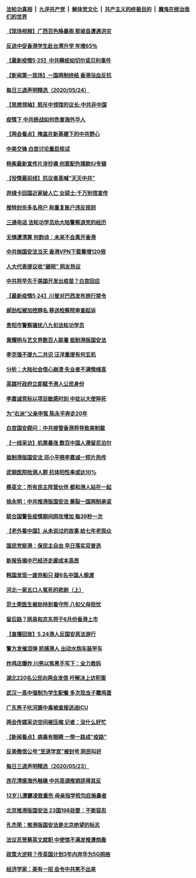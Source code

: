 ####  [法轮功真相](../../../../basic/blob/master/README.md?t=05251431) &nbsp;|&nbsp; [九评共产党](../../../../9ping.md/blob/master/README.md?t=05251431) &nbsp;|&nbsp; [解体党文化](../../../../jtdwh.md/blob/master/README.md?t=05251431)  &nbsp;|&nbsp; [共产主义的终极目的](../../../../gczydzjmd.md/blob/master/README.md?t=05251431) &nbsp;|&nbsp; [魔鬼在统治我们的世界](../../../../mgztzwmdsj.md/blob/master/README.md?t=05251431) 

#### [【现场视频】广西百色降暴雨 那坡县遭遇洪灾](../pages/nsc413/n12134025.md?t=05251431) 


#### [反送中促香港学生赴台湾升学 年增65％](../pages/nsc413/n12134076.md?t=05251431) 

#### [【最新疫情5·25】中共瞒疫如切尔诺贝利事件](../pages/nsc413/n12129818.md?t=05251431) 

#### [【新闻第一现场】一国两制终结 香港浴血反抗](../pages/nsc413/n12133919.md?t=05251431) 

#### [每日三退声明精选（2020/05/24）](../pages/nsc413/n12134083.md?t=05251431) 

#### [【思想领袖】怒斥中领馆的议长:中共非中国](../pages/nsc413/n12082882.md?t=05251431) 

#### [疫情下 中共统战如何危害海外华人](../pages/nsc413/n12118795.md?t=05251431) 

#### [【两会看点】掩盖在新基建下的中共野心](../pages/nsc413/n12131176.md?t=05251431) 

#### [中美交锋 白宫讨论重启核试](../pages/nsc413/n12133816.md?t=05251431) 

#### [杨紫最新宣传片涉抄袭 创意配色撞款IU专辑](../pages/nsc413/n12133547.md?t=05251431) 

#### [【役情最前线】抗议者高喊“天灭中共”](../pages/nsc413/n12133626.md?t=05251431) 

#### [弃绿卡回国近家破人亡 女硕士:千万别信宣传](../pages/nsc413/n12133843.md?t=05251431) 

#### [推特封杀多名用户 称重复账户违反规则](../pages/nsc413/n12133707.md?t=05251431) 

#### [三通电话 法轮功学员劝大陆警察退党的经历](../pages/nsc413/n12133573.md?t=05251431) 

#### [无惧遭清算 何韵诗：未来不会离开香港](../pages/nsc413/n12133574.md?t=05251431) 

#### [中共抛国安法当天 香港VPN下载量增120倍](../pages/nsc413/n12133668.md?t=05251431) 

#### [人大代表提议收“碳税” 网友热议](../pages/nsc413/n12133649.md?t=05251431) 

#### [中共将早先于美国开发出疫苗？白宫回应](../pages/nsc413/n12133606.md?t=05251431) 

#### [【最新疫情5·24】川普对巴西发布旅行禁令](../pages/nsc413/n12129725.md?t=05251431) 

#### [郝劲松被加控罪名 移送检察院审查起诉](../pages/nsc413/n12133476.md?t=05251431) 

#### [贵阳市警察骚扰八九旬法轮功学员](../pages/nsc413/n12129245.md?t=05251431) 

#### [黄耀明与艺文界数百人联署 抵制港版国安法](../pages/nsc413/n12131774.md?t=05251431) 

#### [李克强不提九二共识 汪洋重提有何玄机](../pages/nsc413/n12133295.md?t=05251431) 

#### [分析：大陆社会信心崩溃 失业者不满情绪高](../pages/nsc413/n12133387.md?t=05251431) 

#### [英媒吁政府立即赋予港人公民身份](../pages/nsc413/n12133448.md?t=05251431) 

#### [李嘉诚竞标以项目敏感时刻 中驻以大使猝死](../pages/nsc413/n12133423.md?t=05251431) 

#### [为“右派”父亲申冤  陈永平奔走20年](../pages/nsc413/n12131771.md?t=05251431) 

#### [白宫国安顾问：中共接管香港将导致美制裁](../pages/nsc413/n12133393.md?t=05251431) 

#### [【一线采访】机票暴涨 数百中国人滞留尼泊尔](../pages/nsc413/n12133030.md?t=05251431) 

#### [抵制港版国安法 邓小平晤李嘉诚一短片热传](../pages/nsc413/n12133045.md?t=05251431) 

#### [武钢医院检测人群 抗体阳性率或达10%](../pages/nsc413/n12133174.md?t=05251431) 

#### [蔡英文：所有民主阵营伙伴 都和港人站在一起](../pages/nsc413/n12133200.md?t=05251431) 

#### [徐永明：中共推港版国安法 撕裂一国两制承诺](../pages/nsc413/n12133138.md?t=05251431) 

#### [联合国警告疫情期间网攻增加 每39秒一次](../pages/nsc413/n12133186.md?t=05251431) 


#### [【老外看中国】从未说过的故事 给七年老观众](../pages/nsc413/n12133013.md?t=05251431) 

#### [国民党挺港：保民主自由 早日落实双普选](../pages/nsc413/n12132246.md?t=05251431) 

#### [新报告揭中巴经济走廊成本高昂](../pages/nsc413/n12125317.md?t=05251431) 

#### [韩国发现一废弃船只 疑6名中国人偷渡](../pages/nsc413/n12132957.md?t=05251431) 

#### [河北一家五口人冤死的悲剧（上）](../pages/nsc413/n12033835.md?t=05251431) 

#### [范士荣医生被劫持到看守所 八旬父母担忧](../pages/nsc413/n12032854.md?t=05251431) 

#### [留后路？网易和京东将于6月份香港上市](../pages/nsc413/n12132743.md?t=05251431) 

#### [【直播回放】5.24港人反国安恶法游行](../pages/nsc413/n12131818.md?t=05251431) 

#### [警方发催泪弹 抓捕港人 出动水炮车装甲车](../pages/nsc413/n12132643.md?t=05251431) 

#### [炸鸡店爆炸 川男以焦黑手写下：全力救妈](../pages/nsc413/n12132593.md?t=05251431) 

#### [湖北220名公民向两会发信 吁解决上访积案](../pages/nsc413/n12132482.md?t=05251431) 

#### [武汉一高中强制为学生配餐 多次现虫子霉鸡蛋](../pages/nsc413/n12132617.md?t=05251431) 

#### [广东男子吃河豚中毒被直接送进ICU](../pages/nsc413/n12132533.md?t=05251431) 

#### [两会传媒采访空间被压缩 记者：没什么好忙](../pages/nsc413/n12132252.md?t=05251431) 

#### [【新闻看点】病毒有眼睛 一带一路成“疫路”](../pages/nsc413/n12131845.md?t=05251431) 

#### [反美微信公号“至道学宫”被封号 网民叫好](../pages/nsc413/n12132191.md?t=05251431) 

#### [每日三退声明精选（2020/05/23）](../pages/nsc413/n12132229.md?t=05251431) 

#### [连花清瘟海外触礁 中共高调推销适得其反](../pages/nsc413/n12132101.md?t=05251431) 

#### [12岁儿遭霸凌致重伤 母亲指学校包庇施暴者](../pages/nsc413/n12131813.md?t=05251431) 

#### [北京推港版国安法 23国198政要：不能容忍](../pages/nsc413/n12132083.md?t=05251431) 

#### [孔杰荣：推港版国安法是北京绝望的标志](../pages/nsc413/n12131980.md?t=05251431) 

#### [法议员贺蔡英文就职 中使馆不满发推遭炮轰](../pages/nsc413/n12131829.md?t=05251431) 

#### [政策大逆转？传英国计划3年内弃华为5G网络](../pages/nsc413/n12131960.md?t=05251431) 

#### [经济学家：美有一招 会令中共笑不出来](../pages/nsc413/n12078838.md?t=05251431) 

